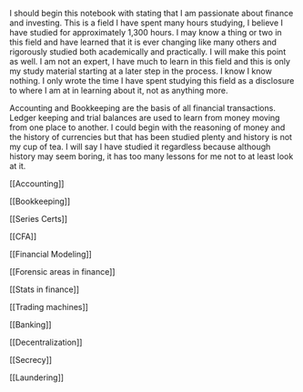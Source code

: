 
I should begin this notebook with stating that I am passionate about finance and investing. This is a field I have spent many hours studying, I believe I have studied for approximately 1,300 hours. I may know a thing or two in this field and have learned that it is ever changing like many others and rigorously studied both academically and practically. I will make this point as well. I am not an expert, I have much to learn in this field and this is only my study material starting at a later step in the process. I know I know nothing. I only wrote the time I have spent studying this field as a disclosure to where I am at in learning about it, not as anything more. 

Accounting and Bookkeeping are the basis of all financial transactions. Ledger keeping and trial balances are used to learn from money moving from one place to another. I could begin with the reasoning of money and the history of currencies but that has been studied plenty and history is not my cup of tea. I will say I have studied it regardless because although history may seem boring, it has too many lessons for me not to at least look at it. 

[[Accounting]]

[[Bookkeeping]]

[[Series Certs]]

[[CFA]]

[[Financial Modeling]]

[[Forensic areas in finance]]

[[Stats in finance]]

[[Trading machines]]

[[Banking]]

[[Decentralization]]

[[Secrecy]]

[[Laundering]]
